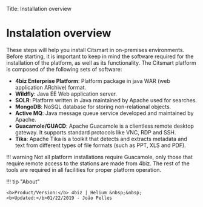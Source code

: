 Title: Installation overview

# Instalation overview

These steps will help you install Citsmart in on-premises environments. Before starting, it is important to keep in mind the software required for the installation of the platform, as well as its functionality. The Citsmart platform is composed of the following sets of software:

* **4biz Enterprise Platform**: Platform package in java WAR (web application ARchive) format.
* **Wildfly**: Java EE Web application server.
* **SOLR**: Platform written in Java maintained by Apache used for searches.
* **MongoDB**: NoSQL database for storing non-relational objects.
* **Active MQ**: Java message queue service developed and maintained by Apache.
* **Guacamole/GUACD**: Apache Guacamole is a clientless remote desktop gateway. It supports standard protocols like VNC, RDP and SSH.
* **Tika**: Apache Tika is a toolkit that detects and extracts metadata and text from different types of file formats (such as PPT, XLS and PDF).

!!! warning
     Not all platform installations require Guacamole, only those that require remote access to the stations are made from 4biz. The rest of the tools are required in all facilities for proper platform operation.

	 
!!! tip "About"

    <b>Product/Version:</b> 4biz | Helium &nbsp;&nbsp;
    <b>Updated:</b>01/22/2019 - João Pelles  
	
